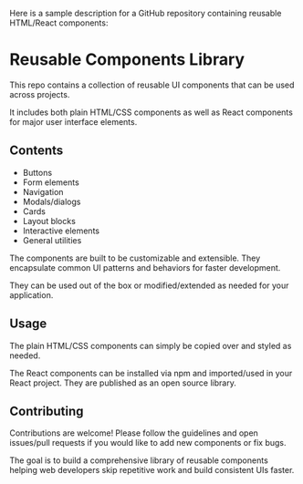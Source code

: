 Here is a sample description for a GitHub repository containing reusable HTML/React components:

# Reusable Components Library

This repo contains a collection of reusable UI components that can be used across projects.

It includes both plain HTML/CSS components as well as React components for major user interface elements.

## Contents

- Buttons
- Form elements
- Navigation
- Modals/dialogs
- Cards
- Layout blocks
- Interactive elements
- General utilities

The components are built to be customizable and extensible. They encapsulate common UI patterns and behaviors for faster development.

They can be used out of the box or modified/extended as needed for your application.

## Usage

The plain HTML/CSS components can simply be copied over and styled as needed. 

The React components can be installed via npm and imported/used in your React project. They are published as an open source library.

## Contributing

Contributions are welcome! Please follow the guidelines and open issues/pull requests if you would like to add new components or fix bugs.

The goal is to build a comprehensive library of reusable components helping web developers skip repetitive work and build consistent UIs faster.
